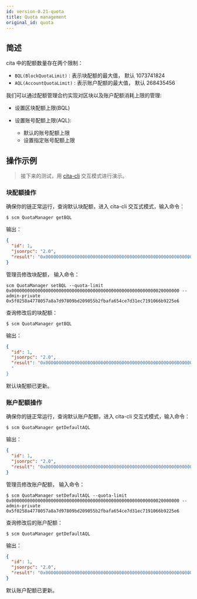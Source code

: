 ```yaml
---
id: version-0.21-quota
title: Quota management
original_id: quota
---
```

## 简述

cita 中的配额数量存在两个限制：

* `BQL(BlockQuotaLimit)` : 表示块配额的最大值， 默认 1073741824
* `AQL(AccountQuotaLimit)` : 表示账户配额的最大值， 默认 268435456

我们可以通过配额管理合约实现对区块以及账户配额消耗上限的管理:

* 设置区块配额上限(BQL)
* 设置账号配额上限(AQL):
    
    * 默认的账号配额上限
    * 设置指定账号配额上限

## 操作示例

> 接下来的测试，用 [cita-cli](https://github.com/cryptape/cita-cli) 交互模式进行演示。

### 块配额操作

确保你的链正常运行，查询默认块配额，进入 cita-cli 交互式模式，输入命令：

```shell
$ scm QuotaManager getBQL
```

输出：

```json
{
  "id": 1,
  "jsonrpc": "2.0",
  "result": "0x0000000000000000000000000000000000000000000000000000000040000000"
}
```

管理员修改块配额， 输入命令：

```shell
scm QuotaManager setBQL --quota-limit 0x0000000000000000000000000000000000000000000000000000000020000000 --admin-private 0x5f0258a4778057a8a7d97809bd209055b2fbafa654ce7d31ec7191066b9225e6
```

查询修改后的块配额：

```shell
$ scm QuotaManager getBQL
```

输出：

```json
{
  "id": 1,
  "jsonrpc": "2.0",
  "result": "0x0000000000000000000000000000000000000000000000000000000020000000"
  "
}
```

默认块配额已更新。

### 账户配额操作

确保你的链正常运行，查询默认账户配额，进入 cita-cli 交互式模式，输入命令：

```shell
$ scm QuotaManager getDefaultAQL
```

输出：

```json
{
  "id": 1,
  "jsonrpc": "2.0",
  "result": "0x0000000000000000000000000000000000000000000000000000000010000000"
}
```

管理员修改账户配额， 输入命令：

```shell
$ scm QuotaManager setDefaultAQL --quota-limit 0x0000000000000000000000000000000000000000000000000000000020000000 --admin-private 0x5f0258a4778057a8a7d97809bd209055b2fbafa654ce7d31ec7191066b9225e6
```

查询修改后的账户配额：

```shell
$ scm QuotaManager getDefaultAQL
```

输出：

```json
{
  "id": 1,
  "jsonrpc": "2.0",
  "result": "0x0000000000000000000000000000000000000000000000000000000020000000"
}
```

默认账户配额已更新。